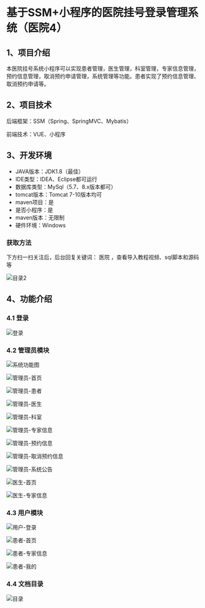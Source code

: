 # 基于SSM+小程序的医院挂号登录管理系统（医院4）

## 1、项目介绍

本医院挂号系统小程序可以实现患者管理，医生管理，科室管理，专家信息管理，预约信息管理，取消预约申请管理，系统管理等功能。患者实现了预约信息管理、取消预约申请等。

## 2、项目技术

后端框架：SSM（Spring、SpringMVC、Mybatis）

前端技术：VUE、小程序

## 3、开发环境

- JAVA版本：JDK1.8（最佳）
- IDE类型：IDEA、Eclipse都可运行
- 数据库类型：MySql（5.7、8.x版本都可） 
- tomcat版本：Tomcat 7-10版本均可
- maven项目：是
- 是否小程序：是
- maven版本：无限制
- 硬件环境：Windows
###  获取方法

下方扫一扫关注后，后台回复关键词： 医院  ，查看导入教程视频、sql脚本和源码等

![目录2](https://www.codemarket.fun/202407032155305.png)

## 4、功能介绍

### 4.1 登录

![登录](https://www.codemarket.fun/202409232042040.png)

### 4.2 管理员模块

![系统功能图](https://www.codemarket.fun/202409232042900.png)

![管理员-首页](https://www.codemarket.fun/202409232042762.png)

![管理员-患者](https://www.codemarket.fun/202409232042736.png)

![管理员-医生](https://www.codemarket.fun/202409232042367.png)

![管理员-科室](https://www.codemarket.fun/202409232042742.png)

![管理员-专家信息](https://www.codemarket.fun/202409232042735.png)

![管理员-预约信息](https://www.codemarket.fun/202409232042485.png)

![管理员-取消预约信息](https://www.codemarket.fun/202409232042751.png)

![管理员-系统公告](https://www.codemarket.fun/202409232042266.png)

![医生-首页](https://www.codemarket.fun/202409232042723.png)

![医生-专家信息](https://www.codemarket.fun/202409232042731.png)

### 4.3 用户模块

![用户-登录](https://www.codemarket.fun/202409232042120.png)

![患者-首页](https://www.codemarket.fun/202409232042129.png)

![患者-专家信息](https://www.codemarket.fun/202409232042108.png)

![患者-我的](https://www.codemarket.fun/202409232042126.png)

### 4.4 文档目录

![目录](https://www.codemarket.fun/202409232042508.png)
